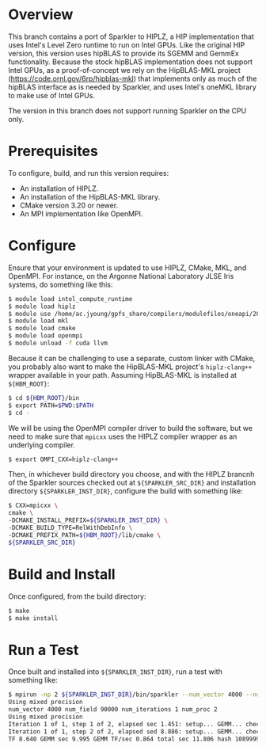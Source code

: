 # Overview

This branch contains a port of Sparkler to HIPLZ, 
a HIP implementation that uses Intel's Level Zero runtime
to run on Intel GPUs.  Like the original HIP version, this version uses
hipBLAS to provide its SGEMM and GemmEx functionality.  Because
the stock hipBLAS implementation does not support Intel GPUs, 
as a proof-of-concept we rely on the HipBLAS-MKL project
(https://code.ornl.gov/6rp/hipblas-mkl) that implements
only as much of the hipBLAS interface as is needed by Sparkler,
and uses Intel's oneMKL library to make use of Intel GPUs.

The version in this branch does not support running Sparkler
on the CPU only.

# Prerequisites

To configure, build, and run this version requires:
* An installation of HIPLZ.
* An installation of the HipBLAS-MKL library.
* CMake version 3.20 or newer.
* An MPI implementation like OpenMPI.

# Configure

Ensure that your environment is updated to use HIPLZ, CMake, MKL, and OpenMPI.
For instance, on the Argonne National Laboratory JLSE Iris systems, do 
something like this:

```bash
$ module load intel_compute_runtime
$ module load hiplz
$ module use /home/ac.jyoung/gpfs_share/compilers/modulefiles/oneapi/2021.3.0
$ module load mkl
$ module load cmake
$ module load openmpi
$ module unload -f cuda llvm
```

Because it can be challenging to use a separate, custom linker with CMake, 
you probably also want to make the HipBLAS-MKL project's `hiplz-clang++` wrapper
available in your path.  Assuming HipBLAS-MKL is installed at `${HBM_ROOT}`:

```bash
$ cd ${HBM_ROOT}/bin
$ export PATH=$PWD:$PATH
$ cd -
```

We will be using the OpenMPI compiler driver to build the software, but we need
to make sure that `mpicxx` uses the HIPLZ compiler wrapper as an underlying compiler.

```bash
$ export OMPI_CXX=hiplz-clang++
```

Then, in whichever build directory you choose, and with the HIPLZ brancnh of the Sparkler
sources checked out at `${SPARKLER_SRC_DIR}` and installation directory `${SPARKLER_INST_DIR}`,
configure the build with something like:

```bash
$ CXX=mpicxx \
cmake \
-DCMAKE_INSTALL_PREFIX=${SPARKLER_INST_DIR} \
-DCMAKE_BUILD_TYPE=RelWithDebInfo \
-DCMAKE_PREFIX_PATH=${HBM_ROOT}/lib/cmake \
${SPARKLER_SRC_DIR}
```

# Build and Install
Once configured, from the build directory:
```bash
$ make
$ make install
```

# Run a Test
Once built and installed into `${SPARKLER_INST_DIR}`, run a test with something like:
```bash
$ mpirun -np 2 ${SPARKLER_INST_DIR}/bin/sparkler --num_vector 4000 --num_field 90000 --num_iterations 1
Using mixed precision
num_vector 4000 num_field 90000 num_iterations 1 num_proc 2
Using mixed precision
Iteration 1 of 1, step 1 of 2, elapsed sec 1.451: setup... GEMM... check...
Iteration 1 of 1, step 2 of 2, elapsed sed 8.886: setup... GEMM... check...
TF 8.640 GEMM sec 9.995 GEMM TF/sec 0.864 total sec 11.806 hash 1089999826774532
```

